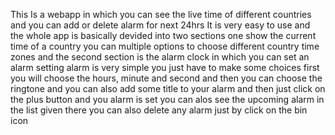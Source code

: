 This Is a webapp in which you can see the live time of different countries and you can add or delete alarm for next 24hrs
It is very easy to use and the whole app is basically devided into two sections one show the current time of a country you can multiple options to choose different country time zones and the second section is the alarm clock in which you can set an alarm
setting alarm is very simple you just have to make some choices first you will choose the hours, minute and second and then you can choose the ringtone and you can also add some title to your alarm and then just click on the plus button and you alarm is set 
you can alos see the upcoming alarm in the list given there 
you can also delete any alarm just by click on the bin icon 